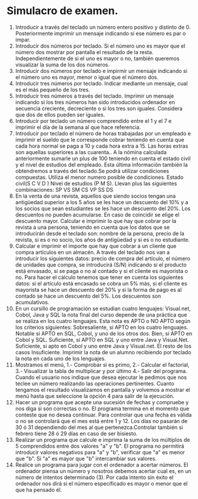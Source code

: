 # Simulacro de examen.

1. Introducir a través del teclado un número entero positivo y distinto de 0. Posteriormente imprimir un mensaje indicando si ese número es par o impar.
2. Introducir dos números por teclado. Si el número uno es mayor que el número dos mostrar por pantalla el resultado de la resta. Independientemente de si el uno es mayor o no, también queremos visualizar la suma de los dos números.
3. Introducir dos números por teclado e impirmir un mensaje indicando si el número uno es mayor, menor o igual que el número dos.
4. Introducir tres números por teclado. Indicar mediante un mensaje, cual es el más pequeño de los tres.
5. Introducir tres números a través del teclado. Imprimir un mensaje indicando si los tres números han sido introducidos ordenador en secuencia creciente, decreciente o si los tres son iguales. Considera que dos de ellos pueden ser iguales.
6. Introducir por teclado un número comprendido entre el 1 y el 7 e imprimir el día de la semana al que hace referencia.
7. Introducir por teclado el número de horas trabajadas por un empleado e imprimir el sueldo que le corresponde cobrar teniendo en cuenta que cada hora normal se paga a 10 y cada hora extra a 15. Las horas extras son aquellas superiores a las cuarenta.. A la nómina calculada anteriormente sumarle un plus de 100 teniendo en cuenta el estado civil y el nivel de estudios del empleado. Esta última información también la obtendremos a través del teclado.Se podrá utilizar condiciones compuestas. Utiliza el menor numero posible de condiciones. Estado civil(S C V D ) Nivel de estudios (P M S). Llevan plus las siguientes combinaciones: SP VS SM CS VP SS DS
8. En la venta de una revista, aquellos que siendo socios tengan una antigüedad superior a los 5 años se les hace un descuento del 10% y a los socios que sean estudiantes se les hace un descuento del 20%. Los descuentos no pueden acumularse. En caso de coincidir se elige el descuento mayor. Calcular e imprimir lo que hay que cobrar por la revista a una persona, teniendo en cuenta que los datos que se introducirán desde el teclado son: nombre de la persona, precio de la revista, si es o no socio, los años de antigüedad y si es o no estudiante.
9. Calcular e imprimir el importe que hay que cobrar a un cliente que compra artículos en un almacén. A través del teclado nos van a introducir los siguientes datos: precio de compra del artículo, el número de unidades que compra, se introducirá (S/N) indicando si el producto está envasado, si se paga o no al contado y si el cliente es mayorista o no. Para hacer el cálculo tenemos que tener en cuenta los siguientes datos: si el artículo está encasado se cobra un 5% más, si el cliente es mayorista se hace un descuento del 20% y si la forma de pago es al contado se hace un descuento del 5%. Los descuentos son acumulativos.
10. En un cursillo de programación se estudian cuatro lenguajes: Visual.net, Cobol, Java y SQL la nota final del curso depende de una práctica que se realiza en los cuatro lenguajes. Esta nota es APTO o NO APTO según los criterios siguientes: Sobresaliente, si APTO en los cuatro lenguajes. Notable si APTO en SQL, Cobol, y uno de los otros dos. Bien, si APTO en Cobol y SQL. Suficiente, si APTO en SQL y uno entre Java y Visual.Net. Suficiente, si apto en Cobol y uno entre Java y Visual.net. El resto de los casos Insuficiente. Imprimir la nota de un alumno recibiendo por teclado la nota en cada uno de los lenguajes.
11. Mostramos el menú, 1.- Comprobar si es primo, 2.- Calcular el factorial, 3.- Visualizar la tabla de multiplicar y por último 4.- Salir del programa. Cuando el usuario nos indique que desea ejecutar le pedimos que nos teclee un número realizando las operaciones pertinentes. Cuanto tengamos el resultado visualizamos en pantalla y volvemos a mostrar el menú hasta que seleccione la opción 4 para salir de la ejecución.
12. Hacer un programa que acepte una sucesión de fechas y compruebe y nos diga si son correctas o no. El programa termina en el momento que conteste que no desea continuar. Para controlar que una fecha es válida o no se controlará que el mes está entre 1 y 12. Los días no pasarán de 30 ó 31 dependiendo del mes al que pertenezca.Controlar también si febrero tiene 28 ó 29 días en caso de ser bisiesto.
13. Realizar un programa que calcule e imprima la suma de los múltiplos de 5 comprendidos entre dos valores "a" y "b". El programa no permitirá introducir valores negativos para "a" y "b", verificar que "a" es menor que "b". Si "a" es mayor que "b" intercambiar sus valores.
14. Realice un programa para jugar con el ordenador a acertar números. El ordenador piensa un número y nosotros debemos acertar cual es, en un número de intentos determinado (3). Por cada intento sin éxito el ordenador nos dirá si el número especificado es mayor o menor que el que ha pensado él.
